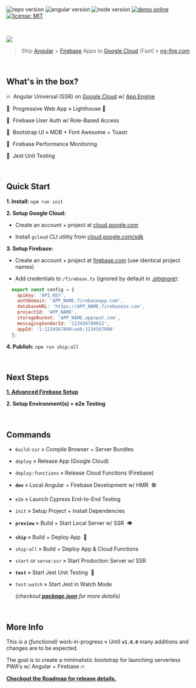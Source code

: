 ![repo version](https://img.shields.io/badge/version-0.9.3-blueviolet)
![angular version](https://img.shields.io/badge/Angular-8.2.8-red)
![node version](https://img.shields.io/badge/node-10.15.3-green)
[![demo online](https://img.shields.io/badge/demo-online-ed1c46.svg)](https://ng-fire.com)
[![license: MIT](https://img.shields.io/badge/license-MIT-blue)](https://opensource.org/licenses/MIT)

<br>

<a href="https://ng-fire.com">
	<p><img src="https://ng-fire-universal.s3.amazonaws.com/img/feature-splash.png"></p>
</a>

> Ship [Angular](https://angular.io) + [Firebase](https://firebase.com) Apps to [Google Cloud](https://cloud.google.com) (Fast) » [ng-fire.com](https://ng-fire.com)

<br>

## What's in the box?
🔥 &nbsp;Angular Universal (SSR) on  [Google Cloud](https://cloud.google.com) w/ [App Engine](https://cloud.google.com/appengine)

🚦 &nbsp;Progressive Web App » Lighthouse 💯

🔑 &nbsp;Firebase User Auth w/ Role-Based Access

🥾 &nbsp;Bootstrap UI » MDB + Font Awesome + Toastr

🧩 &nbsp;Firebase Performance Monitoring

🧪 &nbsp;Jest Unit Testing

<br>

## Quick Start
**1. Install:** `npm run init`

**2. Setup Google Cloud:**
- Create an account + project at [cloud.google.com](https://cloud.google.com)

- Install `gcloud` CLI utility from [cloud.google.com/sdk](https://cloud.google.com/sdk)

**3. Setup Firebase:**
- Create an account + project at [firebase.com](https://firebase.com) (use identical project names)

- Add credentials to `/firebase.ts` (ignored by default in [.gitignore](https://github.com/jrodl3r/ng-fire-universal/blob/master/.gitignore)):

```javascript
  export const config = {
    apiKey: 'API_KEY',
    authDomain: 'APP_NAME.firebaseapp.com',
    databaseURL: 'https://APP_NAME.firebaseio.com',
    projectId: 'APP_NAME',
    storageBucket: 'APP_NAME.appspot.com',
    messagingSenderId: '123456789012',
    appId: '1:1234567890:web:1234567890'
  };
```

**4. Publish:** `npm run ship:all`

<br>

## Next Steps
**[1. Advanced Firebase Setup](https://github.com/jrodl3r/ng-fire-universal/blob/master/docs/01-Setup_Firebase.md)**

**2. Setup Environment(s) + e2e Testing**

<br>

## Commands
- `build:ssr` » Compile Browser + Server Bundles
- `deploy` » Release App (Google Cloud)
- `deploy:functions` » Release Cloud Functions (Firebase)
- **`dev`** » Local Angular + Firebase Development w/ HMR &nbsp;🛠
- `e2e` » Launch Cypress End-to-End Testing
- `init` » Setup Project + Install Dependencies
- **`preview`** » Build + Start Local Server w/ SSR &nbsp;👁
- **`ship`** » Build + Deploy App &nbsp;🚀
- `ship:all` » Build + Deploy App & Cloud Functions
- `start` or `serve:ssr` » Start Production Server w/ SSR
- **`test`** » Start Jest Unit Testing &nbsp;🧪
- `test:watch` » Start Jest in Watch Mode


	_(checkout **[package.json](https://github.com/jrodl3r/ng-fire-universal/blob/master/package.json)** for more details)_

<br>

## More Info
This is a _(functional)_ work-in-progress » Until **`v1.0.0`** many additions and changes are to be expected.

The goal is to create a minimalistic bootstrap for launching serverless PWA's w/ Angular + Firebase 🔥

**[Checkout the Roadmap for release details.](https://github.com/jrodl3r/ng-fire-universal/issues/1)**
